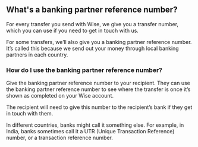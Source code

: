 ## What's a banking partner reference number?  
For every transfer you send with Wise, we give you a transfer number, which you can use if you need to get in touch with us.

For some transfers, we’ll also give you a banking partner reference number. It’s called this because we send out your money through local banking partners in each country.

### How do I use the banking partner reference number?

Give the banking partner reference number to your recipient. They can use the banking partner reference number to see where the transfer is once it’s shown as completed on your Wise account.

The recipient will need to give this number to the recipient’s bank if they get in touch with them.

In different countries, banks might call it something else. For example, in India, banks sometimes call it a UTR (Unique Transaction Reference) number, or a transaction reference number.